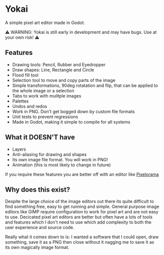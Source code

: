 # Yokai

A simple pixel art editor made in Godot.

⚠️ WARNING: Yokai is still early in development and may have bugs. Use at your own risk! ⚠️

## Features
* Drawing tools: Pencil, Rubber and Eyedropper
* Draw shapes: Line, Rectangle and Circle
* Flood fill tool
* Selection tool to move and copy parts of the image
* Simple transformations, 90deg rotatation and flip, that can be applied to the whole image or a selection
* Tabs to work with mulitple images
* Palettes
* Undos and redos
* Work in PNG. Don't get bogged down by custom file formats
* Unit tests to prevent regressions
* Made in Godot, making it simple to compile for all systems

## What it DOESN'T have
* Layers
* Anti-aliasing for drawing and shapes
* Its own image file format. You will work in PNG!
* Animation (this is most likely to change in future)

If you require these features you are better off with an editor like [Pixelorama](https://github.com/Orama-Interactive/Pixelorama)

## Why does this exist?
Despite the large choice of the image editors out there its quite difficult to find something free, easy to get running and simple. General purpose image editors like GIMP require configuration to work for pixel art and are not easy to use. Decicated pixel art editors are better but often have a lots of tools and features which I don't need to use which add complexity to both the user experience and source code.

Really what it comes down to is: I wanted a software that I could open, draw something, save it as a PNG then close without it nagging me to save it as its own magically image format.
